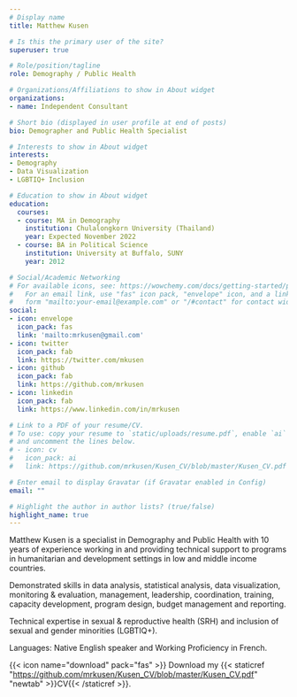 ```yaml
---
# Display name
title: Matthew Kusen

# Is this the primary user of the site?
superuser: true

# Role/position/tagline
role: Demography / Public Health

# Organizations/Affiliations to show in About widget
organizations:
- name: Independent Consultant

# Short bio (displayed in user profile at end of posts)
bio: Demographer and Public Health Specialist 

# Interests to show in About widget
interests:
- Demography
- Data Visualization
- LGBTIQ+ Inclusion

# Education to show in About widget
education:
  courses:
  - course: MA in Demography
    institution: Chulalongkorn University (Thailand)
    year: Expected November 2022
  - course: BA in Political Science
    institution: University at Buffalo, SUNY
    year: 2012

# Social/Academic Networking
# For available icons, see: https://wowchemy.com/docs/getting-started/page-builder/#icons
#   For an email link, use "fas" icon pack, "envelope" icon, and a link in the
#   form "mailto:your-email@example.com" or "/#contact" for contact widget.
social:
- icon: envelope
  icon_pack: fas
  link: 'mailto:mrkusen@gmail.com'
- icon: twitter
  icon_pack: fab
  link: https://twitter.com/mkusen
- icon: github
  icon_pack: fab
  link: https://github.com/mrkusen
- icon: linkedin
  icon_pack: fab
  link: https://www.linkedin.com/in/mrkusen

# Link to a PDF of your resume/CV.
# To use: copy your resume to `static/uploads/resume.pdf`, enable `ai` icons in `params.toml`, 
# and uncomment the lines below.
# - icon: cv
#   icon_pack: ai
#   link: https://github.com/mrkusen/Kusen_CV/blob/master/Kusen_CV.pdf

# Enter email to display Gravatar (if Gravatar enabled in Config)
email: ""

# Highlight the author in author lists? (true/false)
highlight_name: true
---
```


Matthew Kusen is a specialist in Demography and Public Health with 10 years of experience working in and providing technical support to programs in humanitarian and development settings in low and middle income countries.  

Demonstrated skills in data analysis, statistical analysis, data visualization, monitoring & evaluation, management, leadership, coordination, training, capacity development, program design, budget management and reporting. 

Technical expertise in sexual & reproductive health (SRH) and inclusion of sexual and gender minorities (LGBTIQ+).

Languages: Native English speaker and Working Proficiency in French.



{{< icon name="download" pack="fas" >}} Download my {{< staticref "https://github.com/mrkusen/Kusen_CV/blob/master/Kusen_CV.pdf" "newtab" >}}CV{{< /staticref >}}.
